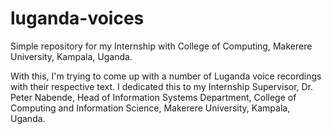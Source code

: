 # luganda-voices
Simple repository for my Internship with College of Computing, Makerere University, Kampala, Uganda.


With this, I'm trying to come up with a number of Luganda voice recordings with their respective text. I dedicated this to my Internship Supervisor, Dr. Peter Nabende, Head of Information Systems Department, College of Computing and Information Science, Makerere University, Kampala, Uganda.


